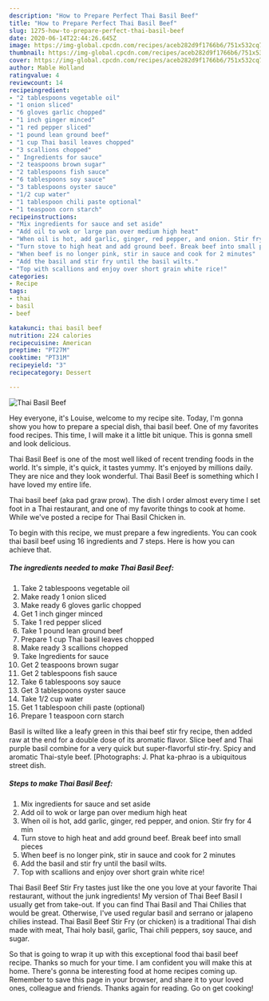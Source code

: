 ```yaml
---
description: "How to Prepare Perfect Thai Basil Beef"
title: "How to Prepare Perfect Thai Basil Beef"
slug: 1275-how-to-prepare-perfect-thai-basil-beef
date: 2020-06-14T22:44:26.645Z
image: https://img-global.cpcdn.com/recipes/aceb282d9f1766b6/751x532cq70/thai-basil-beef-recipe-main-photo.jpg
thumbnail: https://img-global.cpcdn.com/recipes/aceb282d9f1766b6/751x532cq70/thai-basil-beef-recipe-main-photo.jpg
cover: https://img-global.cpcdn.com/recipes/aceb282d9f1766b6/751x532cq70/thai-basil-beef-recipe-main-photo.jpg
author: Mable Holland
ratingvalue: 4
reviewcount: 14
recipeingredient:
- "2 tablespoons vegetable oil"
- "1 onion sliced"
- "6 gloves garlic chopped"
- "1 inch ginger minced"
- "1 red pepper sliced"
- "1 pound lean ground beef"
- "1 cup Thai basil leaves chopped"
- "3 scallions chopped"
- " Ingredients for sauce"
- "2 teaspoons brown sugar"
- "2 tablespoons fish sauce"
- "6 tablespoons soy sauce"
- "3 tablespoons oyster sauce"
- "1/2 cup water"
- "1 tablespoon chili paste optional"
- "1 teaspoon corn starch"
recipeinstructions:
- "Mix ingredients for sauce and set aside"
- "Add oil to wok or large pan over medium high heat"
- "When oil is hot, add garlic, ginger, red pepper, and onion. Stir fry for 4 min"
- "Turn stove to high heat and add ground beef. Break beef into small pieces"
- "When beef is no longer pink, stir in sauce and cook for 2 minutes"
- "Add the basil and stir fry until the basil wilts."
- "Top with scallions and enjoy over short grain white rice!"
categories:
- Recipe
tags:
- thai
- basil
- beef

katakunci: thai basil beef 
nutrition: 224 calories
recipecuisine: American
preptime: "PT27M"
cooktime: "PT31M"
recipeyield: "3"
recipecategory: Dessert

---
```



![Thai Basil Beef](https://img-global.cpcdn.com/recipes/aceb282d9f1766b6/751x532cq70/thai-basil-beef-recipe-main-photo.jpg)

Hey everyone, it's Louise, welcome to my recipe site. Today, I'm gonna show you how to prepare a special dish, thai basil beef. One of my favorites food recipes. This time, I will make it a little bit unique. This is gonna smell and look delicious.

Thai Basil Beef is one of the most well liked of recent trending foods in the world. It's simple, it's quick, it tastes yummy. It's enjoyed by millions daily. They are nice and they look wonderful. Thai Basil Beef is something which I have loved my entire life.

Thai basil beef (aka pad graw prow). The dish I order almost every time I set foot in a Thai restaurant, and one of my favorite things to cook at home. While we&#39;ve posted a recipe for Thai Basil Chicken in.


To begin with this recipe, we must prepare a few ingredients. You can cook thai basil beef using 16 ingredients and 7 steps. Here is how you can achieve that.

<!--inarticleads1-->

##### The ingredients needed to make Thai Basil Beef:

1. Take 2 tablespoons vegetable oil
1. Make ready 1 onion sliced
1. Make ready 6 gloves garlic chopped
1. Get 1 inch ginger minced
1. Take 1 red pepper sliced
1. Take 1 pound lean ground beef
1. Prepare 1 cup Thai basil leaves chopped
1. Make ready 3 scallions chopped
1. Take  Ingredients for sauce
1. Get 2 teaspoons brown sugar
1. Get 2 tablespoons fish sauce
1. Take 6 tablespoons soy sauce
1. Get 3 tablespoons oyster sauce
1. Take 1/2 cup water
1. Get 1 tablespoon chili paste (optional)
1. Prepare 1 teaspoon corn starch


Basil is wilted like a leafy green in this thai beef stir fry recipe, then added raw at the end for a double dose of its aromatic flavor. Slice beef and Thai purple basil combine for a very quick but super-flavorful stir-fry. Spicy and aromatic Thai-style beef. [Photographs: J. Phat ka-phrao is a ubiquitous street dish. 

<!--inarticleads2-->

##### Steps to make Thai Basil Beef:

1. Mix ingredients for sauce and set aside
1. Add oil to wok or large pan over medium high heat
1. When oil is hot, add garlic, ginger, red pepper, and onion. Stir fry for 4 min
1. Turn stove to high heat and add ground beef. Break beef into small pieces
1. When beef is no longer pink, stir in sauce and cook for 2 minutes
1. Add the basil and stir fry until the basil wilts.
1. Top with scallions and enjoy over short grain white rice!


Thai Basil Beef Stir Fry tastes just like the one you love at your favorite Thai restaurant, without the junk ingredients! My version of Thai Beef Basil I usually get from take-out. If you can find Thai Basil and Thai Chilies that would be great. Otherwise, I&#39;ve used regular basil and serrano or jalapeno chilies instead. Thai Basil Beef Stir Fry (or chicken) is a traditional Thai dish made with meat, Thai holy basil, garlic, Thai chili peppers, soy sauce, and sugar. 

So that is going to wrap it up with this exceptional food thai basil beef recipe. Thanks so much for your time. I am confident you will make this at home. There's gonna be interesting food at home recipes coming up. Remember to save this page in your browser, and share it to your loved ones, colleague and friends. Thanks again for reading. Go on get cooking!

